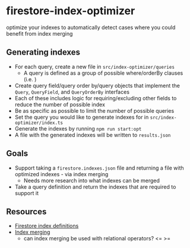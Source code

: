# firestore-index-optimizer
optimize your indexes to automatically detect cases where you could benefit from index merging

## Generating indexes
* For each query, create a new file in `src/index-optimizer/queries` 
    * A query is defined as a group of possible where/orderBy clauses (i.e. )
* Create query field/query order by/query objects that implement the `Query`, `QueryField`, and `QueryOrderBy` interfaces
* Each of these includes logic for requiring/excluding other fields to reduce the number of possible index
* Be as specific as possible to limit the number of possible queries
* Set the query you would like to generate indexes for in `src/index-optimizer/index.ts`
* Generate the indexes by running `npm run start:opt`
* A file with the generated indexes will be written to `results.json`

## Goals
* Support taking a `firestore.indexes.json` file and returning a file with optimized indexes - via index merging 
    * Needs more research into what indexes can be merged
* Take a query definition and return the indexes that are required to support it

## Resources
* [Firestore index definitions](https://firebase.google.com/docs/reference/firestore/indexes/) 
* [Index merging](https://firebase.google.com/docs/firestore/query-data/index-overview#taking_advantage_of_index_merging)
    * can index merging be used with relational operators? <= >=
